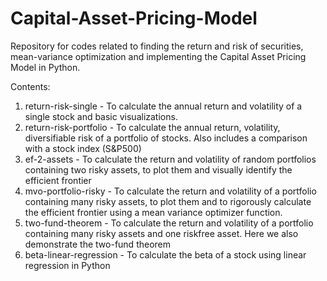 # Capital-Asset-Pricing-Model

Repository for codes related to finding the return and risk of securities, mean-variance optimization and implementing the Capital
Asset Pricing Model in Python.

Contents:

1. return-risk-single - To calculate the annual return and volatility of a single stock and basic visualizations.
2. return-risk-portfolio - To calculate the annual return, volatility, diversifiable risk of a portfolio of stocks. Also
includes a comparison with a stock index (S&P500)
3. ef-2-assets - To calculate the return and volatility of random portfolios containing two risky assets, to plot them and visually identify the efficient frontier
4. mvo-portfolio-risky - To calculate the return and volatility of a portfolio containing many risky assets, to plot them and to rigorously calculate the efficient frontier using a mean variance optimizer function.
5. two-fund-theorem - To calculate the return and volatility of a portfolio containing many risky assets and one riskfree asset. Here we also demonstrate the two-fund theorem
6. beta-linear-regression - To calculate the beta of a stock using linear regression in Python

